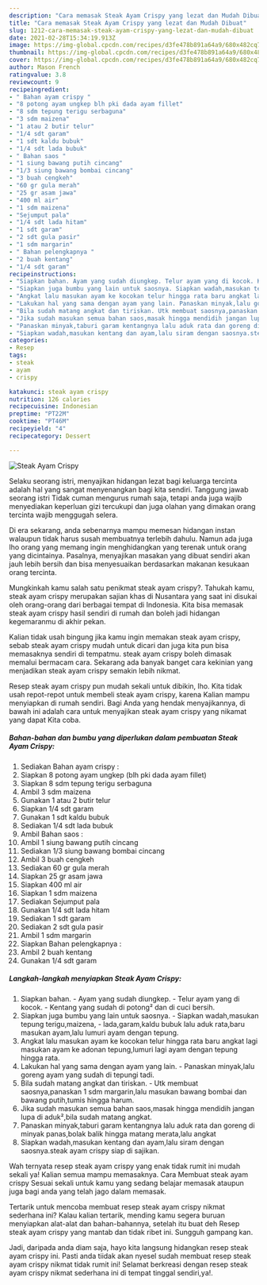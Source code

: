 ```yaml
---
description: "Cara memasak Steak Ayam Crispy yang lezat dan Mudah Dibuat"
title: "Cara memasak Steak Ayam Crispy yang lezat dan Mudah Dibuat"
slug: 1212-cara-memasak-steak-ayam-crispy-yang-lezat-dan-mudah-dibuat
date: 2021-02-28T15:34:19.913Z
image: https://img-global.cpcdn.com/recipes/d3fe478b891a64a9/680x482cq70/steak-ayam-crispy-foto-resep-utama.jpg
thumbnail: https://img-global.cpcdn.com/recipes/d3fe478b891a64a9/680x482cq70/steak-ayam-crispy-foto-resep-utama.jpg
cover: https://img-global.cpcdn.com/recipes/d3fe478b891a64a9/680x482cq70/steak-ayam-crispy-foto-resep-utama.jpg
author: Mason French
ratingvalue: 3.8
reviewcount: 9
recipeingredient:
- " Bahan ayam crispy "
- "8 potong ayam ungkep blh pki dada ayam fillet"
- "8 sdm tepung terigu serbaguna"
- "3 sdm maizena"
- "1 atau 2 butir telur"
- "1/4 sdt garam"
- "1 sdt kaldu bubuk"
- "1/4 sdt lada bubuk"
- " Bahan saos "
- "1 siung bawang putih cincang"
- "1/3 siung bawang bombai cincang"
- "3 buah cengkeh"
- "60 gr gula merah"
- "25 gr asam jawa"
- "400 ml air"
- "1 sdm maizena"
- "Sejumput pala"
- "1/4 sdt lada hitam"
- "1 sdt garam"
- "2 sdt gula pasir"
- "1 sdm margarin"
- " Bahan pelengkapnya "
- "2 buah kentang"
- "1/4 sdt garam"
recipeinstructions:
- "Siapkan bahan. Ayam yang sudah diungkep. Telur ayam yang di kocok. Kentang yang sudah di potong² dan di cuci bersih."
- "Siapkan juga bumbu yang lain untuk saosnya. Siapkan wadah,masukan tepung terigu,maizena, lada,garam,kaldu bubuk lalu aduk rata,baru masukan ayam,lalu lumuri ayam dengan tepung."
- "Angkat lalu masukan ayam ke kocokan telur hingga rata baru angkat lagi masukan ayam ke adonan tepung,lumuri lagi ayam dengan tepung hingga rata."
- "Lakukan hal yang sama dengan ayam yang lain. Panaskan minyak,lalu goreng ayam yang sudah di tepungi tadi."
- "Bila sudah matang angkat dan tiriskan. Utk membuat saosnya,panaskan 1 sdm margarin,lalu masukan bawang bombai dan bawang putih,tumis hingga harum."
- "Jika sudah masukan semua bahan saos,masak hingga mendidih jangan lupa di aduk²,bila sudah matang angkat."
- "Panaskan minyak,taburi garam kentangnya lalu aduk rata dan goreng di minyak panas,bolak balik hingga matang merata,lalu angkat"
- "Siapkan wadah,masukan kentang dan ayam,lalu siram dengan saosnya.steak ayam crispy siap di sajikan."
categories:
- Resep
tags:
- steak
- ayam
- crispy

katakunci: steak ayam crispy 
nutrition: 126 calories
recipecuisine: Indonesian
preptime: "PT22M"
cooktime: "PT46M"
recipeyield: "4"
recipecategory: Dessert

---
```



![Steak Ayam Crispy](https://img-global.cpcdn.com/recipes/d3fe478b891a64a9/680x482cq70/steak-ayam-crispy-foto-resep-utama.jpg)

Selaku seorang istri, menyajikan hidangan lezat bagi keluarga tercinta adalah hal yang sangat menyenangkan bagi kita sendiri. Tanggung jawab seorang istri Tidak cuman mengurus rumah saja, tetapi anda juga wajib menyediakan keperluan gizi tercukupi dan juga olahan yang dimakan orang tercinta wajib menggugah selera.

Di era  sekarang, anda sebenarnya mampu memesan hidangan instan walaupun tidak harus susah membuatnya terlebih dahulu. Namun ada juga lho orang yang memang ingin menghidangkan yang terenak untuk orang yang dicintainya. Pasalnya, menyajikan masakan yang dibuat sendiri akan jauh lebih bersih dan bisa menyesuaikan berdasarkan makanan kesukaan orang tercinta. 



Mungkinkah kamu salah satu penikmat steak ayam crispy?. Tahukah kamu, steak ayam crispy merupakan sajian khas di Nusantara yang saat ini disukai oleh orang-orang dari berbagai tempat di Indonesia. Kita bisa memasak steak ayam crispy hasil sendiri di rumah dan boleh jadi hidangan kegemaranmu di akhir pekan.

Kalian tidak usah bingung jika kamu ingin memakan steak ayam crispy, sebab steak ayam crispy mudah untuk dicari dan juga kita pun bisa memasaknya sendiri di tempatmu. steak ayam crispy boleh dimasak memalui bermacam cara. Sekarang ada banyak banget cara kekinian yang menjadikan steak ayam crispy semakin lebih nikmat.

Resep steak ayam crispy pun mudah sekali untuk dibikin, lho. Kita tidak usah repot-repot untuk membeli steak ayam crispy, karena Kalian mampu menyiapkan di rumah sendiri. Bagi Anda yang hendak menyajikannya, di bawah ini adalah cara untuk menyajikan steak ayam crispy yang nikamat yang dapat Kita coba.

<!--inarticleads1-->

##### Bahan-bahan dan bumbu yang diperlukan dalam pembuatan Steak Ayam Crispy:

1. Sediakan  Bahan ayam crispy :
1. Siapkan 8 potong ayam ungkep (blh pki dada ayam fillet)
1. Siapkan 8 sdm tepung terigu serbaguna
1. Ambil 3 sdm maizena
1. Gunakan 1 atau 2 butir telur
1. Siapkan 1/4 sdt garam
1. Gunakan 1 sdt kaldu bubuk
1. Sediakan 1/4 sdt lada bubuk
1. Ambil  Bahan saos :
1. Ambil 1 siung bawang putih cincang
1. Sediakan 1/3 siung bawang bombai cincang
1. Ambil 3 buah cengkeh
1. Sediakan 60 gr gula merah
1. Siapkan 25 gr asam jawa
1. Siapkan 400 ml air
1. Siapkan 1 sdm maizena
1. Sediakan Sejumput pala
1. Gunakan 1/4 sdt lada hitam
1. Sediakan 1 sdt garam
1. Sediakan 2 sdt gula pasir
1. Ambil 1 sdm margarin
1. Siapkan  Bahan pelengkapnya :
1. Ambil 2 buah kentang
1. Gunakan 1/4 sdt garam




<!--inarticleads2-->

##### Langkah-langkah menyiapkan Steak Ayam Crispy:

1. Siapkan bahan. - Ayam yang sudah diungkep. - Telur ayam yang di kocok. - Kentang yang sudah di potong² dan di cuci bersih.
1. Siapkan juga bumbu yang lain untuk saosnya. - Siapkan wadah,masukan tepung terigu,maizena, - lada,garam,kaldu bubuk lalu aduk rata,baru masukan ayam,lalu lumuri ayam dengan tepung.
1. Angkat lalu masukan ayam ke kocokan telur hingga rata baru angkat lagi masukan ayam ke adonan tepung,lumuri lagi ayam dengan tepung hingga rata.
1. Lakukan hal yang sama dengan ayam yang lain. - Panaskan minyak,lalu goreng ayam yang sudah di tepungi tadi.
1. Bila sudah matang angkat dan tiriskan. - Utk membuat saosnya,panaskan 1 sdm margarin,lalu masukan bawang bombai dan bawang putih,tumis hingga harum.
1. Jika sudah masukan semua bahan saos,masak hingga mendidih jangan lupa di aduk²,bila sudah matang angkat.
1. Panaskan minyak,taburi garam kentangnya lalu aduk rata dan goreng di minyak panas,bolak balik hingga matang merata,lalu angkat
1. Siapkan wadah,masukan kentang dan ayam,lalu siram dengan saosnya.steak ayam crispy siap di sajikan.




Wah ternyata resep steak ayam crispy yang enak tidak rumit ini mudah sekali ya! Kalian semua mampu memasaknya. Cara Membuat steak ayam crispy Sesuai sekali untuk kamu yang sedang belajar memasak ataupun juga bagi anda yang telah jago dalam memasak.

Tertarik untuk mencoba membuat resep steak ayam crispy nikmat sederhana ini? Kalau kalian tertarik, mending kamu segera buruan menyiapkan alat-alat dan bahan-bahannya, setelah itu buat deh Resep steak ayam crispy yang mantab dan tidak ribet ini. Sungguh gampang kan. 

Jadi, daripada anda diam saja, hayo kita langsung hidangkan resep steak ayam crispy ini. Pasti anda tiidak akan nyesel sudah membuat resep steak ayam crispy nikmat tidak rumit ini! Selamat berkreasi dengan resep steak ayam crispy nikmat sederhana ini di tempat tinggal sendiri,ya!.

